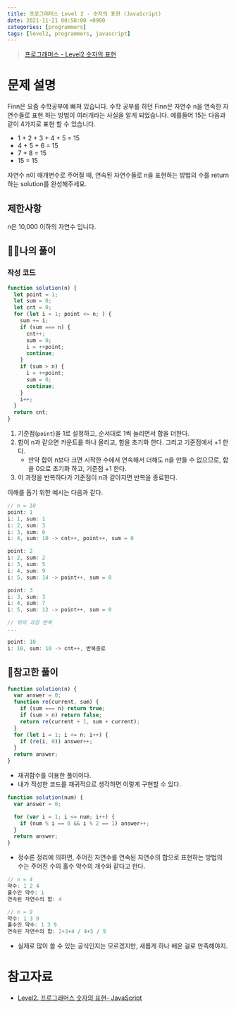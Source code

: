 ```yaml
---
title: 프로그래머스 Level 2 - 숫자의 표현 (JavaScript)
date: 2021-11-21 00:50:00 +0900
categories: [programmers]
tags: [level2, programmers, javascript]
---
```


> [프로그래머스 - Level2 숫자의 표현](https://programmers.co.kr/learn/courses/30/lessons/12924#)

# 문제 설명

Finn은 요즘 수학공부에 빠져 있습니다. 수학 공부를 하던 Finn은 자연수 n을 연속한 자연수들로 표현 하는 방법이 여러개라는 사실을 알게 되었습니다. 예를들어 15는 다음과 같이 4가지로 표현 할 수 있습니다.

- 1 + 2 + 3 + 4 + 5 = 15
- 4 + 5 + 6 = 15
- 7 + 8 = 15
- 15 = 15

자연수 n이 매개변수로 주어질 때, 연속된 자연수들로 n을 표현하는 방법의 수를 return하는 solution를 완성해주세요.

## 제한사항

n은 10,000 이하의 자연수 입니다.

## 🙋‍♂️나의 풀이

### 작성 코드

```javascript
function solution(n) {
  let point = 1;
  let sum = 0;
  let cnt = 0;
  for (let i = 1; point <= n; ) {
    sum += i;
    if (sum === n) {
      cnt++;
      sum = 0;
      i = ++point;
      continue;
    }
    if (sum > n) {
      i = ++point;
      sum = 0;
      continue;
    }
    i++;
  }
  return cnt;
}
```

1. 기준점(`point`)을 1로 설정하고, 순서대로 1씩 늘리면서 합을 더한다.
2. 합이 n과 같으면 카운트를 하나 올리고, 합을 초기화 한다. 그리고 기준점에서 +1 한다.
   - 만약 합이 n보다 크면 시작한 수에서 연속해서 더해도 n을 만들 수 없으므로, 합을 0으로 초기화 하고, 기준점 +1 한다.
3. 이 과정을 반복하다가 기준점이 n과 같아지면 반복을 종료한다.

이해를 돕기 위한 예시는 다음과 같다.

```javascript
// n = 10
point: 1
i: 1, sum: 1
i: 2, sum: 3
i: 3, sum: 6
i: 4, sum: 10 -> cnt++, point++, sum = 0

point: 2
i: 2, sum: 2
i: 3, sum: 5
i: 4, sum: 9
i: 5, sum: 14 -> point++, sum = 0

point: 3
i: 3, sum: 3
i: 4, sum: 7
i: 5, sum: 12 -> point++, sum = 0

// 위의 과정 반복
...

point: 10
i: 10, sum: 10 -> cnt++, 반복종료
```

## 👀참고한 풀이

```javascript
function solution(n) {
  var answer = 0;
  function re(current, sum) {
    if (sum === n) return true;
    if (sum > n) return false;
    return re(current + 1, sum + current);
  }
  for (let i = 1; i <= n; i++) {
    if (re(i, 0)) answer++;
  }
  return answer;
}
```

- 재귀함수를 이용한 풀이이다.
- 내가 작성한 코드를 재귀적으로 생각하면 이렇게 구현할 수 있다.

```javascript
function solution(num) {
  var answer = 0;

  for (var i = 1; i <= num; i++) {
    if (num % i == 0 && i % 2 == 1) answer++;
  }
  return answer;
}
```

- 정수론 정리에 의하면, 주어진 자연수를 연속된 자연수의 합으로 표현하는 방법의 수는 주어진 수의 홀수 약수의 개수와 같다고 한다.

```javascript
// n = 4
약수: 1 2 4
홀수인 약수: 1
연속된 자연수의 합: 4

// n = 9
약수: 1 3 9
홀수인 약수: 1 3 9
연속된 자연수의 합: 2+3+4 / 4+5 / 9
```

- 실제로 많이 쓸 수 있는 공식인지는 모르겠지만, 새롭게 하나 배운 걸로 만족해야지.

# 참고자료

- [Level2. 프로그래머스 숫자의 표현- JavaScript](https://webigotr.tistory.com/315)
